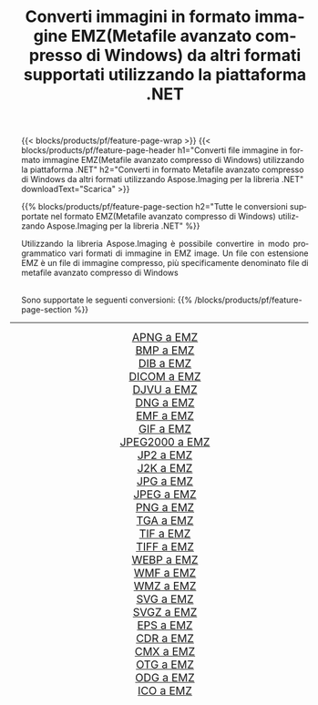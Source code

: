 ﻿---
title: Converti immagini in formato immagine EMZ(Metafile avanzato compresso di Windows) da altri formati supportati utilizzando la piattaforma .NET 
weight: 3920
url: /it/net/conversion/to/emz/ 
lang: it
langdirlevel: 2
locales: zh-hans,ja,it,ru,de,es,fr,nl,id,lt,pl,pt,vi,tr,ko,zh-hant,ar,hi,th,sv,cs,uk,he
description: Utilizzando Aspose.Imaging per la libreria .NET è facile convertire in EMZ(Metafile avanzato compresso di Windows) da altri formati di immagine supportati
---

{{< blocks/products/pf/feature-page-wrap >}}
{{< blocks/products/pf/feature-page-header h1="Converti file immagine in formato immagine EMZ(Metafile avanzato compresso di Windows) utilizzando la piattaforma .NET" h2="Converti in formato Metafile avanzato compresso di Windows da altri formati utilizzando Aspose.Imaging per la libreria .NET" downloadText="Scarica" >}}


{{% blocks/products/pf/feature-page-section  h2="Tutte le conversioni supportate nel formato EMZ(Metafile avanzato compresso di Windows) utilizzando Aspose.Imaging per la libreria .NET" %}}
<p align=justify>Utilizzando la libreria Aspose.Imaging è possibile convertire in modo programmatico vari formati di immagine in EMZ image. Un file con estensione EMZ è un file di immagine compresso, più specificamente denominato file di metafile avanzato compresso di Windows</p>
<br/>
Sono supportate le seguenti conversioni:
{{% /blocks/products/pf/feature-page-section %}}
<div class="container-fluid productfamilypage bg-gray">
    <div class="convertypes bg-gray agp-content section">
        <div class="container">
		<hr style="margin-left:-20px;"/>
		<div class="row other-converters" style="gap: 10px;font-size: 19px;text-align:center;">
		    <div class='col-md-2 other-converter remove-lp remove-rp'><a href="/imaging/it/net/conversion/apng-to-emz/" style="padding:15px;">APNG a EMZ</a></div>
<div class='col-md-2 other-converter remove-lp remove-rp'><a href="/imaging/it/net/conversion/bmp-to-emz/" style="padding:15px;">BMP a EMZ</a></div>
<div class='col-md-2 other-converter remove-lp remove-rp'><a href="/imaging/it/net/conversion/dib-to-emz/" style="padding:15px;">DIB a EMZ</a></div>
<div class='col-md-2 other-converter remove-lp remove-rp'><a href="/imaging/it/net/conversion/dicom-to-emz/" style="padding:15px;">DICOM a EMZ</a></div>
<div class='col-md-2 other-converter remove-lp remove-rp'><a href="/imaging/it/net/conversion/djvu-to-emz/" style="padding:15px;">DJVU a EMZ</a></div>
<div class='col-md-2 other-converter remove-lp remove-rp'><a href="/imaging/it/net/conversion/dng-to-emz/" style="padding:15px;">DNG a EMZ</a></div>
<div class='col-md-2 other-converter remove-lp remove-rp'><a href="/imaging/it/net/conversion/emf-to-emz/" style="padding:15px;">EMF a EMZ</a></div>
<div class='col-md-2 other-converter remove-lp remove-rp'><a href="/imaging/it/net/conversion/gif-to-emz/" style="padding:15px;">GIF a EMZ</a></div>
<div class='col-md-2 other-converter remove-lp remove-rp'><a href="/imaging/it/net/conversion/jpeg2000-to-emz/" style="padding:15px;">JPEG2000 a EMZ</a></div>
<div class='col-md-2 other-converter remove-lp remove-rp'><a href="/imaging/it/net/conversion/jp2-to-emz/" style="padding:15px;">JP2 a EMZ</a></div>
<div class='col-md-2 other-converter remove-lp remove-rp'><a href="/imaging/it/net/conversion/j2k-to-emz/" style="padding:15px;">J2K a EMZ</a></div>
<div class='col-md-2 other-converter remove-lp remove-rp'><a href="/imaging/it/net/conversion/jpg-to-emz/" style="padding:15px;">JPG a EMZ</a></div>
<div class='col-md-2 other-converter remove-lp remove-rp'><a href="/imaging/it/net/conversion/jpeg-to-emz/" style="padding:15px;">JPEG a EMZ</a></div>
<div class='col-md-2 other-converter remove-lp remove-rp'><a href="/imaging/it/net/conversion/png-to-emz/" style="padding:15px;">PNG a EMZ</a></div>
<div class='col-md-2 other-converter remove-lp remove-rp'><a href="/imaging/it/net/conversion/tga-to-emz/" style="padding:15px;">TGA a EMZ</a></div>
<div class='col-md-2 other-converter remove-lp remove-rp'><a href="/imaging/it/net/conversion/tif-to-emz/" style="padding:15px;">TIF a EMZ</a></div>
<div class='col-md-2 other-converter remove-lp remove-rp'><a href="/imaging/it/net/conversion/tiff-to-emz/" style="padding:15px;">TIFF a EMZ</a></div>
<div class='col-md-2 other-converter remove-lp remove-rp'><a href="/imaging/it/net/conversion/webp-to-emz/" style="padding:15px;">WEBP a EMZ</a></div>
<div class='col-md-2 other-converter remove-lp remove-rp'><a href="/imaging/it/net/conversion/wmf-to-emz/" style="padding:15px;">WMF a EMZ</a></div>
<div class='col-md-2 other-converter remove-lp remove-rp'><a href="/imaging/it/net/conversion/wmz-to-emz/" style="padding:15px;">WMZ a EMZ</a></div>
<div class='col-md-2 other-converter remove-lp remove-rp'><a href="/imaging/it/net/conversion/svg-to-emz/" style="padding:15px;">SVG a EMZ</a></div>
<div class='col-md-2 other-converter remove-lp remove-rp'><a href="/imaging/it/net/conversion/svgz-to-emz/" style="padding:15px;">SVGZ a EMZ</a></div>
<div class='col-md-2 other-converter remove-lp remove-rp'><a href="/imaging/it/net/conversion/eps-to-emz/" style="padding:15px;">EPS a EMZ</a></div>
<div class='col-md-2 other-converter remove-lp remove-rp'><a href="/imaging/it/net/conversion/cdr-to-emz/" style="padding:15px;">CDR a EMZ</a></div>
<div class='col-md-2 other-converter remove-lp remove-rp'><a href="/imaging/it/net/conversion/cmx-to-emz/" style="padding:15px;">CMX a EMZ</a></div>
<div class='col-md-2 other-converter remove-lp remove-rp'><a href="/imaging/it/net/conversion/otg-to-emz/" style="padding:15px;">OTG a EMZ</a></div>
<div class='col-md-2 other-converter remove-lp remove-rp'><a href="/imaging/it/net/conversion/odg-to-emz/" style="padding:15px;">ODG a EMZ</a></div>
<div class='col-md-2 other-converter remove-lp remove-rp'><a href="/imaging/it/net/conversion/ico-to-emz/" style="padding:15px;">ICO a EMZ</a></div>
                </div>
        </div>
    </div>
</div>
<br/>

